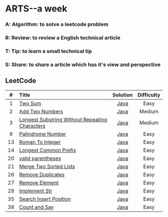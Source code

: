 # ARTS--a week
### A: Algorithm:  to solve a leetcode problem
### R: Review: to review a English technical article
### T: Tip: to learn a small technical tip
### S: Share: to share a article which has it's view and perspective

## LeetCode

| #  | Title | Solution | Difficulty|
|:--:|:-----|:--------:|:---------:|
|1|[Two Sum](https://leetcode.com/problems/two-sum/description/)|[Java](./src/twoSum/TwoSum.java)|Easy|
|2|[Add Two Numbers](https://leetcode.com/problems/add-two-numbers/description/)|[Java](./src/addTwoNumbers/AddTwoNumbers.java)|Medium|
|3|[Longest Substring Without Repeating Characters](https://leetcode.com/problems/longest-substring-without-repeating-characters/description/)|[Java](src/longestSubstring/LongestSubstring.java)|Medium|
|9|[Palindrome Number](https://leetcode.com/problems/palindrome-number/description/)|[Java](./src/palindromeNumber/PalindromeNumber.java)|Easy|
|13|[Roman To Integer](https://leetcode.com/problems/roman-to-integer/description/)|[Java](src/romanToInteger/RomanToInteger.java)|Easy|
|14|[Longest Common Prefix](https://leetcode.com/problems/longest-common-prefix/description/)|[Java](./src/longestCommonPrefix/LongestCommonPrefix.java)|Easy|
|20|[valid parentheses](https://leetcode.com/problems/valid-parentheses/description/)|[Java](./src/validParentheses/ValidParentheses.java)|Easy|
|21|[Merge Two Sorted Lists](https://leetcode.com/problems/merge-two-sorted-lists/description/)|[Java](./src/mergeTwoSortedLists/MergeTwoSortedLists.java)|Easy|
|26|[Remove Duplicates](https://leetcode.com/problems/remove-duplicates-from-sorted-array/description/)|[Java](./src/removeDuplicates/RemoveDuplicates.java)|Easy|
|27|[Remove Element](https://leetcode.com/problems/remove-element/description/)|[Java](./src/removeElement/RemoveElement.java)|Easy|
|28|[Implement Str](https://leetcode.com/problems/implement-strstr/description/)|[Java](./src/implementStrStr/ImplementStr.java)|Easy|
|35|[Search Insert Position](https://leetcode.com/problems/search-insert-position/description/)|[Java](./src/searchInsertPosition/SearchInsertPosition.java)|Easy|
|38|[Count and Say](https://leetcode.com/problems/count-and-say/description/)|[Java](./src/countAndSay/CountAndSay.java)|Easy|